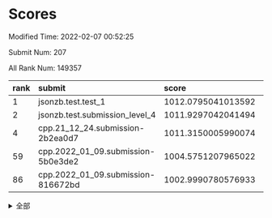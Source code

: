 # Scores

Modified Time: 2022-02-07 00:52:25

Submit Num: 207

All Rank Num: 149357

| rank |               submit               |       score        |       sigma        | pk_num |
| :--- | :--------------------------------- | :----------------- | :----------------- | :----- |
| 1    | jsonzb.test.test_1                 | 1012.0795041013592 | 0.7911028937138818 | 2888   |
| 2    | jsonzb.test.submission_level_4     | 1011.9297042041494 | 0.7940538230402557 | 2889   |
| 4    | cpp.21_12_24.submission-2b2ea0d7   | 1011.3150005990074 | 0.7462274428286159 | 2890   |
| 59   | cpp.2022_01_09.submission-5b0e3de2 | 1004.5751207965022 | 0.70906006584697   | 2891   |
| 86   | cpp.2022_01_09.submission-816672bd | 1002.9990780576933 | 0.7149806186570679 | 2886   |


<details>
<summary>全部</summary>

| rank |                 submit                 |       score        |       sigma        | pk_num |
| :--- | :------------------------------------- | :----------------- | :----------------- | :----- |
| 1    | jsonzb.test.test_1                     | 1012.0795041013592 | 0.7911028937138818 | 2888   |
| 2    | jsonzb.test.submission_level_4         | 1011.9297042041494 | 0.7940538230402557 | 2889   |
| 3    | gobigger.level_3.submission_level_3_6  | 1011.5283918951628 | 0.7696323863891493 | 2888   |
| 4    | cpp.21_12_24.submission-2b2ea0d7       | 1011.3150005990074 | 0.7462274428286159 | 2890   |
| 5    | gobigger.level_3.submission_level_3_21 | 1011.1233851127876 | 0.7661047619063097 | 2886   |
| 6    | gobigger.level_3.submission_level_3_48 | 1011.115918589207  | 0.7705623700683719 | 2882   |
| 7    | gobigger.level_3.submission_level_3_44 | 1011.0275512394861 | 0.7730486962157663 | 2885   |
| 8    | gobigger.level_3.submission_level_3_9  | 1010.8049058217464 | 0.7412776310093604 | 2886   |
| 9    | gobigger.level_3.submission_level_3_45 | 1010.7881135525238 | 0.7557548507360798 | 2886   |
| 10   | gobigger.level_3.submission_level_3_3  | 1010.7109521520034 | 0.7770540993083368 | 2889   |
| 11   | gobigger.level_3.submission_level_3_33 | 1010.6913572562356 | 0.7748402750480549 | 2889   |
| 12   | gobigger.level_3.submission_level_3_42 | 1010.6776528833581 | 0.757585651962263  | 2892   |
| 13   | gobigger.level_3.submission_level_3_5  | 1010.5731843452369 | 0.7691807968943112 | 2883   |
| 14   | gobigger.level_3.submission_level_3_23 | 1010.5072013389345 | 0.7731944170893852 | 2887   |
| 15   | gobigger.level_3.submission_level_3_30 | 1010.5034128010811 | 0.7732812098995723 | 2882   |
| 16   | gobigger.level_3.submission_level_3_39 | 1010.4877896859726 | 0.7659166521902421 | 2887   |
| 17   | gobigger.level_3.submission_level_3_35 | 1010.3833512389741 | 0.7643774446695131 | 2884   |
| 18   | gobigger.level_3.submission_level_3_4  | 1010.3807719759633 | 0.7320618993137216 | 2882   |
| 19   | gobigger.level_3.submission_level_3_22 | 1010.3382800230456 | 0.7771027645704957 | 2888   |
| 20   | gobigger.level_3.submission_level_3_13 | 1010.2112988969525 | 0.763095574700844  | 2888   |
| 21   | gobigger.level_3.submission_level_3_38 | 1010.2053837591208 | 0.7714082539947066 | 2880   |
| 22   | gobigger.level_3.submission_level_3_37 | 1010.1841055219426 | 0.7641694350048343 | 2888   |
| 23   | gobigger.level_3.submission_level_3_29 | 1010.0973265410533 | 0.7619102832203463 | 2882   |
| 24   | gobigger.level_3.submission_level_3_31 | 1010.0544047267157 | 0.7683699055559007 | 2890   |
| 25   | gobigger.level_3.submission_level_3_25 | 1010.0512513405671 | 0.7802539667004273 | 2888   |
| 26   | gobigger.level_3.submission_level_3_17 | 1010.04842272868   | 0.7488060849918489 | 2889   |
| 27   | gobigger.level_3.submission_level_3_36 | 1009.9830306955978 | 0.7664496415998054 | 2893   |
| 28   | gobigger.level_3.submission_level_3_7  | 1009.9181010203303 | 0.7591725197902324 | 2885   |
| 29   | gobigger.level_3.submission_level_3_34 | 1009.9157521466941 | 0.7615239892941686 | 2890   |
| 30   | gobigger.level_3.submission_level_3_2  | 1009.8740097290287 | 0.7471219526031617 | 2888   |
| 31   | gobigger.level_3.submission_level_3_46 | 1009.8516111669418 | 0.7542135818949468 | 2887   |
| 32   | gobigger.level_3.submission_level_3_19 | 1009.818023851434  | 0.7528589790166229 | 2886   |
| 33   | gobigger.level_3.submission_level_3_41 | 1009.8062046799174 | 0.7573682207046918 | 2886   |
| 34   | gobigger.level_3.submission_level_3_16 | 1009.7958803638876 | 0.7380309323175778 | 2882   |
| 35   | gobigger.level_3.submission_level_3_8  | 1009.7573918198328 | 0.7650541173185879 | 2890   |
| 36   | gobigger.level_3.submission_level_3_12 | 1009.6972060284155 | 0.750596276937229  | 2881   |
| 37   | gobigger.level_3.submission_level_3_40 | 1009.525669523092  | 0.7565298251845228 | 2890   |
| 38   | gobigger.level_3.submission_level_3_43 | 1009.5064109975217 | 0.753697203422967  | 2890   |
| 39   | gobigger.level_3.submission_level_3_18 | 1009.4742780096011 | 0.7576415193178466 | 2888   |
| 40   | gobigger.level_3.submission_level_3_15 | 1009.4017085246483 | 0.740895560398797  | 2881   |
| 41   | gobigger.level_3.submission_level_3_49 | 1009.3572362096385 | 0.7560156499107474 | 2885   |
| 42   | gobigger.level_3.submission_level_3_32 | 1009.3546203932921 | 0.7596262410751431 | 2885   |
| 43   | gobigger.level_3.submission_level_3_28 | 1009.2924362713907 | 0.7566557709916727 | 2885   |
| 44   | gobigger.level_3.submission_level_3_27 | 1009.207321759656  | 0.7350088908862814 | 2885   |
| 45   | gobigger.level_3.submission_level_3_0  | 1009.1387198470863 | 0.7474563230011044 | 2889   |
| 46   | gobigger.level_3.submission_level_3_24 | 1009.1354639208271 | 0.7921048960560485 | 2888   |
| 47   | gobigger.level_3.submission_level_3_1  | 1008.9750056651802 | 0.7391005963306351 | 2887   |
| 48   | gobigger.level_3.submission_level_3_14 | 1008.9590362773903 | 0.7421800065036409 | 2883   |
| 49   | gobigger.level_3.submission_level_3_20 | 1008.6931154957997 | 0.7440385035653789 | 2885   |
| 50   | gobigger.level_3.submission_level_3_11 | 1008.6560627902513 | 0.7499402248451241 | 2886   |
| 51   | gobigger.level_3.submission_level_3_10 | 1008.6230954808974 | 0.7237438527825043 | 2885   |
| 52   | gobigger.level_3.submission_level_3_47 | 1008.6060163499045 | 0.7367877612539284 | 2888   |
| 53   | gobigger.level_3.submission_level_3_26 | 1008.4445060416231 | 0.7293946588013507 | 2886   |
| 54   | gobigger.level_1.submission_level_1_39 | 1005.050650227659  | 0.7260741784636732 | 2886   |
| 55   | gobigger.level_1.submission_level_1_41 | 1004.9486574237984 | 0.7128371679615869 | 2890   |
| 56   | gobigger.level_1.submission_level_1_32 | 1004.8280377576783 | 0.7208676833251254 | 2885   |
| 57   | gobigger.level_1.submission_level_1_23 | 1004.6764023457227 | 0.7214275690530771 | 2889   |
| 58   | gobigger.level_1.submission_level_1_21 | 1004.6201226736159 | 0.7260943145306498 | 2885   |
| 59   | cpp.2022_01_09.submission-5b0e3de2     | 1004.5751207965022 | 0.70906006584697   | 2891   |
| 60   | gobigger.level_1.submission_level_1_33 | 1004.496283033883  | 0.7148763462777034 | 2892   |
| 61   | gobigger.level_1.submission_level_1_25 | 1004.3165004419739 | 0.7242344784039556 | 2887   |
| 62   | gobigger.level_1.submission_level_1_42 | 1004.2796274064216 | 0.7313045434073229 | 2884   |
| 63   | gobigger.level_1.submission_level_1_1  | 1004.2306209610117 | 0.7320459629072665 | 2885   |
| 64   | gobigger.level_1.submission_level_1_49 | 1004.1731363037243 | 0.7130036663459973 | 2893   |
| 65   | gobigger.level_1.submission_level_1_8  | 1004.0493069934652 | 0.7223259399748135 | 2883   |
| 66   | gobigger.level_1.submission_level_1_40 | 1004.021991699738  | 0.7098436495921029 | 2886   |
| 67   | gobigger.level_1.submission_level_1_14 | 1004.0050686424865 | 0.7140121405382287 | 2884   |
| 68   | gobigger.level_1.submission_level_1_34 | 1003.9021542038461 | 0.7143516468061795 | 2885   |
| 69   | gobigger.level_1.submission_level_1_12 | 1003.8489632604194 | 0.7028166136487061 | 2885   |
| 70   | gobigger.level_1.submission_level_1_31 | 1003.7652966777014 | 0.7232933639393294 | 2883   |
| 71   | gobigger.level_1.submission_level_1_15 | 1003.7273091340923 | 0.7235673913470039 | 2887   |
| 72   | gobigger.level_1.submission_level_1_43 | 1003.7128973654246 | 0.7142211137688592 | 2885   |
| 73   | gobigger.level_1.submission_level_1_10 | 1003.5298936027827 | 0.723383179071878  | 2881   |
| 74   | gobigger.level_1.submission_level_1_35 | 1003.4650948121777 | 0.7089888696299324 | 2887   |
| 75   | gobigger.level_1.submission_level_1_28 | 1003.4578559143398 | 0.7057657507697513 | 2885   |
| 76   | gobigger.level_1.submission_level_1_9  | 1003.4210734607266 | 0.7146875343401081 | 2881   |
| 77   | gobigger.level_1.submission_level_1_47 | 1003.3348875848197 | 0.7121247882572518 | 2883   |
| 78   | gobigger.level_1.submission_level_1_22 | 1003.318910811004  | 0.7119265997329384 | 2886   |
| 79   | gobigger.level_1.submission_level_1_44 | 1003.3091960005439 | 0.7146266297216547 | 2888   |
| 80   | gobigger.level_1.submission_level_1_18 | 1003.3084766099147 | 0.727964315348739  | 2883   |
| 81   | gobigger.level_1.submission_level_1_20 | 1003.2755079482064 | 0.7168687746961162 | 2885   |
| 82   | gobigger.level_1.submission_level_1_16 | 1003.246480638323  | 0.7141425759508033 | 2887   |
| 83   | gobigger.level_1.submission_level_1_7  | 1003.236248033973  | 0.7055082825338962 | 2886   |
| 84   | gobigger.level_1.submission_level_1_30 | 1003.1872899340625 | 0.7146295213237754 | 2889   |
| 85   | gobigger.level_1.submission_level_1_29 | 1003.0767102041615 | 0.7174493065766292 | 2885   |
| 86   | cpp.2022_01_09.submission-816672bd     | 1002.9990780576933 | 0.7149806186570679 | 2886   |
| 87   | gobigger.level_1.submission_level_1_3  | 1002.942578374894  | 0.7126211451426935 | 2886   |
| 88   | gobigger.level_1.submission_level_1_46 | 1002.8037769844036 | 0.7155354165200514 | 2882   |
| 89   | gobigger.level_1.submission_level_1_37 | 1002.7947001069068 | 0.7088391570349021 | 2886   |
| 90   | gobigger.level_1.submission_level_1_27 | 1002.7918053799307 | 0.7155508141863006 | 2885   |
| 91   | gobigger.level_1.submission_level_1_17 | 1002.7851272519522 | 0.7188125266313095 | 2884   |
| 92   | gobigger.level_1.submission_level_1_24 | 1002.7075516670316 | 0.7183392519792776 | 2887   |
| 93   | gobigger.level_1.submission_level_1_2  | 1002.6664985671748 | 0.7109717594063841 | 2883   |
| 94   | gobigger.level_1.submission_level_1_13 | 1002.5543250117298 | 0.7127730936224316 | 2889   |
| 95   | gobigger.level_1.submission_level_1_26 | 1002.3407316912925 | 0.7188280216336422 | 2886   |
| 96   | gobigger.level_1.submission_level_1_5  | 1002.2058577402327 | 0.7205547479202663 | 2878   |
| 97   | gobigger.level_1.submission_level_1_11 | 1002.1911182461938 | 0.7231833950098966 | 2888   |
| 98   | gobigger.level_1.submission_level_1_45 | 1001.9916859134834 | 0.7089421835159248 | 2883   |
| 99   | gobigger.level_1.submission_level_1_6  | 1001.9419241464965 | 0.7073631964105874 | 2887   |
| 100  | gobigger.level_1.submission_level_1_19 | 1001.9384538235624 | 0.7176200881907973 | 2885   |
| 101  | gobigger.level_1.submission_level_1_36 | 1001.9093487257529 | 0.7126706340207285 | 2883   |
| 102  | gobigger.level_1.submission_level_1_38 | 1001.830091893898  | 0.7071608674235791 | 2887   |
| 103  | gobigger.level_1.submission_level_1_48 | 1001.781882897767  | 0.7175226687262362 | 2884   |
| 104  | gobigger.level_1.submission_level_1_0  | 1001.6894589277745 | 0.7170649599073092 | 2885   |
| 105  | gobigger.level_1.submission_level_1_4  | 1001.5457828045943 | 0.7094951010988386 | 2887   |
| 106  | gobigger.random.submission_random_25   | 997.8499956310172  | 0.696461240082976  | 2891   |
| 107  | gobigger.random.submission_random_6    | 997.5395308383471  | 0.6996192240246843 | 2885   |
| 108  | gobigger.random.submission_random_32   | 997.3793341573329  | 0.7180104844410994 | 2887   |
| 109  | gobigger.random.submission_random_41   | 997.0502590651332  | 0.7072114547779187 | 2885   |
| 110  | gobigger.random.submission_random_16   | 997.0498159566977  | 0.7102746256332885 | 2880   |
| 111  | gobigger.random.submission_random_31   | 996.9971515988842  | 0.7196132466827106 | 2888   |
| 112  | gobigger.random.submission_random_27   | 996.899931646642   | 0.7022761758547178 | 2889   |
| 113  | gobigger.random.submission_random_8    | 996.6968896417617  | 0.7012769695294601 | 2887   |
| 114  | gobigger.random.submission_random_12   | 996.6929521303432  | 0.7143249468838652 | 2882   |
| 115  | gobigger.random.submission_random_1    | 996.5902095732641  | 0.6927555878596763 | 2886   |
| 116  | gobigger.random.submission_random_48   | 996.4653078566378  | 0.7072912181675142 | 2889   |
| 117  | gobigger.random.submission_random_24   | 996.4542361249086  | 0.7003991745391889 | 2890   |
| 118  | gobigger.random.submission_random_13   | 996.239238491802   | 0.7083431973447202 | 2882   |
| 119  | gobigger.random.submission_random_38   | 996.1781099646225  | 0.7293905067626182 | 2889   |
| 120  | gobigger.random.submission_random_46   | 996.1595499152085  | 0.7238688684739802 | 2886   |
| 121  | gobigger.random.submission_random_22   | 996.1351992970853  | 0.7162557822846537 | 2887   |
| 122  | gobigger.random.submission_random_23   | 996.1317677897691  | 0.7207611005060773 | 2884   |
| 123  | gobigger.random.submission_random_28   | 996.0865737258405  | 0.7239337990451528 | 2885   |
| 124  | gobigger.random.submission_random_19   | 996.0759769673338  | 0.6974269087242715 | 2890   |
| 125  | gobigger.random.submission_random_45   | 996.0231163900465  | 0.7050198694565176 | 2885   |
| 126  | gobigger.random.submission_random_21   | 996.0061400915505  | 0.7108441970482915 | 2885   |
| 127  | gobigger.random.submission_random_20   | 996.0048069416794  | 0.7106692844531337 | 2883   |
| 128  | gobigger.random.submission_random_39   | 995.9831053344461  | 0.7097069516674397 | 2884   |
| 129  | gobigger.random.submission_random_11   | 995.9363818327538  | 0.7182771231528291 | 2887   |
| 130  | gobigger.random.submission_random_43   | 995.9328617761     | 0.7173429800619994 | 2885   |
| 131  | gobigger.random.submission_random_37   | 995.9226359366586  | 0.7040406356768762 | 2885   |
| 132  | gobigger.random.submission_random_14   | 995.8763415149836  | 0.707485066956838  | 2884   |
| 133  | gobigger.random.submission_random_18   | 995.8625883254167  | 0.7171469721204948 | 2889   |
| 134  | gobigger.random.submission_random_49   | 995.8503228719152  | 0.7110625437602032 | 2890   |
| 135  | gobigger.random.submission_random_9    | 995.8285878761711  | 0.7174666938547488 | 2883   |
| 136  | gobigger.random.submission_random_44   | 995.804030565181   | 0.7088487754052533 | 2880   |
| 137  | gobigger.random.submission_random_17   | 995.7732975309108  | 0.7097630563159671 | 2878   |
| 138  | gobigger.random.submission_random_30   | 995.7639356922562  | 0.719881108381343  | 2891   |
| 139  | gobigger.random.submission_random_40   | 995.6990012593162  | 0.7276216849596555 | 2889   |
| 140  | gobigger.random.submission_random_47   | 995.6864223657117  | 0.7039304127635386 | 2889   |
| 141  | gobigger.random.submission_random_0    | 995.661894441457   | 0.7050813492369783 | 2879   |
| 142  | gobigger.random.submission_random_35   | 995.6551520853143  | 0.7020888270558269 | 2885   |
| 143  | gobigger.random.submission_random_33   | 995.4992353482023  | 0.7307006436544352 | 2891   |
| 144  | gobigger.random.submission_random_42   | 995.4986103396935  | 0.7044977365184841 | 2886   |
| 145  | gobigger.random.submission_random_4    | 995.4411873169469  | 0.7107379416959353 | 2883   |
| 146  | gobigger.random.submission_random_2    | 995.3530610670534  | 0.7140836606446428 | 2888   |
| 147  | gobigger.random.submission_random_7    | 995.2904121954381  | 0.702585855469772  | 2887   |
| 148  | gobigger.random.submission_random_36   | 995.284466439272   | 0.7084081102230235 | 2890   |
| 149  | gobigger.random.submission_random_29   | 995.2095401124546  | 0.7156279356041844 | 2889   |
| 150  | gobigger.random.submission_random_3    | 995.0637089382706  | 0.7132509247302642 | 2889   |
| 151  | gobigger.level_2.submission_level_2_37 | 994.7239579494243  | 0.7184010833463129 | 2892   |
| 152  | gobigger.level_2.submission_level_2_49 | 994.7119938248068  | 0.7345275240470794 | 2889   |
| 153  | gobigger.random.submission_random_26   | 994.6350091629689  | 0.7171885143676564 | 2888   |
| 154  | gobigger.random.submission_random_34   | 994.5961024125208  | 0.730198107869723  | 2889   |
| 155  | gobigger.random.submission_random_15   | 994.3349914808314  | 0.7187095023992118 | 2881   |
| 156  | gobigger.level_2.submission_level_2_19 | 994.2454495840524  | 0.7461278736581964 | 2883   |
| 157  | gobigger.random.submission_random_5    | 994.2292104468876  | 0.7058301710088407 | 2881   |
| 158  | gobigger.level_2.submission_level_2_41 | 994.1595137250265  | 0.7401297302500931 | 2882   |
| 159  | gobigger.random.submission_random_10   | 994.0573071788133  | 0.7211336295037402 | 2890   |
| 160  | gobigger.level_2.submission_level_2_39 | 993.7997690255777  | 0.7523001866392813 | 2886   |
| 161  | gobigger.level_2.submission_level_2_9  | 993.675485209667   | 0.7257204250957263 | 2883   |
| 162  | gobigger.level_2.submission_level_2_25 | 993.6501047685357  | 0.7397213609080725 | 2885   |
| 163  | gobigger.level_2.submission_level_2_42 | 993.5435762253691  | 0.7315984342203216 | 2888   |
| 164  | gobigger.level_2.submission_level_2_21 | 993.3456303773723  | 0.7459431228411363 | 2887   |
| 165  | gobigger.level_2.submission_level_2_1  | 993.289732481632   | 0.7413681241843694 | 2893   |
| 166  | gobigger.level_2.submission_level_2_16 | 993.0326383522606  | 0.7311194210210173 | 2879   |
| 167  | gobigger.level_2.submission_level_2_6  | 992.8578373131144  | 0.7385234872111766 | 2886   |
| 168  | gobigger.level_2.submission_level_2_44 | 992.7826892193366  | 0.7461140231908384 | 2888   |
| 169  | gobigger.level_2.submission_level_2_38 | 992.7327791365075  | 0.7450926748489348 | 2887   |
| 170  | gobigger.level_2.submission_level_2_23 | 992.695950817043   | 0.7317235725752489 | 2884   |
| 171  | gobigger.level_2.submission_level_2_33 | 992.6206304014244  | 0.7333998898592817 | 2883   |
| 172  | gobigger.level_2.submission_level_2_40 | 992.525692226545   | 0.7363677336855815 | 2889   |
| 173  | gobigger.level_2.submission_level_2_36 | 992.4436451029644  | 0.7383679653998628 | 2881   |
| 174  | gobigger.level_2.submission_level_2_47 | 992.4261167826261  | 0.7386880577250607 | 2885   |
| 175  | gobigger.level_2.submission_level_2_4  | 992.362189262406   | 0.745324817899572  | 2885   |
| 176  | gobigger.level_2.submission_level_2_12 | 992.3448103493297  | 0.7370166641894488 | 2891   |
| 177  | gobigger.level_2.submission_level_2_13 | 992.2553704452605  | 0.7444107587394437 | 2883   |
| 178  | gobigger.level_2.submission_level_2_48 | 992.2518502202794  | 0.7336911680000704 | 2886   |
| 179  | gobigger.level_2.submission_level_2_18 | 992.1756880365008  | 0.7389576979403033 | 2883   |
| 180  | gobigger.level_2.submission_level_2_24 | 992.1482642827876  | 0.7492275076539782 | 2886   |
| 181  | gobigger.level_2.submission_level_2_31 | 992.1373530488515  | 0.7373423457410475 | 2884   |
| 182  | gobigger.level_2.submission_level_2_0  | 992.1171098456292  | 0.7347728802589942 | 2887   |
| 183  | gobigger.level_2.submission_level_2_14 | 992.0459642914585  | 0.7411144153787839 | 2889   |
| 184  | gobigger.level_2.submission_level_2_26 | 991.7582419838227  | 0.7490526708053573 | 2889   |
| 185  | gobigger.level_2.submission_level_2_10 | 991.6245280062423  | 0.7596824824922092 | 2882   |
| 186  | gobigger.level_2.submission_level_2_32 | 991.6031917858434  | 0.7457009170240142 | 2888   |
| 187  | gobigger.level_2.submission_level_2_11 | 991.5843484056779  | 0.7410052625877664 | 2887   |
| 188  | gobigger.level_2.submission_level_2_7  | 991.5176607919899  | 0.7461090988074388 | 2895   |
| 189  | gobigger.level_2.submission_level_2_46 | 991.3824162857094  | 0.7555820949889703 | 2885   |
| 190  | gobigger.level_2.submission_level_2_45 | 991.3771926273744  | 0.7555675857132135 | 2884   |
| 191  | gobigger.level_2.submission_level_2_43 | 991.3326885932595  | 0.7480099471083607 | 2885   |
| 192  | gobigger.level_2.submission_level_2_27 | 991.3224938061129  | 0.751010489297788  | 2888   |
| 193  | gobigger.level_2.submission_level_2_28 | 991.2994003176846  | 0.7609126900895511 | 2885   |
| 194  | gobigger.level_2.submission_level_2_17 | 991.2304175114423  | 0.7739424562226963 | 2888   |
| 195  | gobigger.level_2.submission_level_2_29 | 991.1872821384659  | 0.7520523604201427 | 2885   |
| 196  | gobigger.level_2.submission_level_2_30 | 991.1171403330983  | 0.7622950912173931 | 2886   |
| 197  | gobigger.level_2.submission_level_2_34 | 991.1157160650844  | 0.7531345425619208 | 2888   |
| 198  | gobigger.level_2.submission_level_2_3  | 991.0912708190133  | 0.7702526834782083 | 2886   |
| 199  | gobigger.level_2.submission_level_2_8  | 991.0824979775803  | 0.7779545879017271 | 2884   |
| 200  | gobigger.level_2.submission_level_2_20 | 991.0338708692561  | 0.7516683837225381 | 2885   |
| 201  | gobigger.level_2.submission_level_2_5  | 991.0057856654684  | 0.7501270582592521 | 2882   |
| 202  | gobigger.level_2.submission_level_2_2  | 990.7557390320023  | 0.7532876276994217 | 2891   |
| 203  | gobigger.level_2.submission_level_2_15 | 990.7455079217596  | 0.7596849142866356 | 2889   |
| 204  | gobigger.level_2.submission_level_2_22 | 990.1576811806267  | 0.7504397772906659 | 2890   |
| 205  | gobigger.level_2.submission_level_2_35 | 990.0194653275618  | 0.7797079387336121 | 2894   |
| 206  | gobigger.none.submission_none_0        | 975.0939200596096  | 1.5149607555119435 | 2882   |
| 207  | gobigger.none.submission_none_1        | 974.3210017128885  | 1.6640872663675828 | 2890   |

</details>